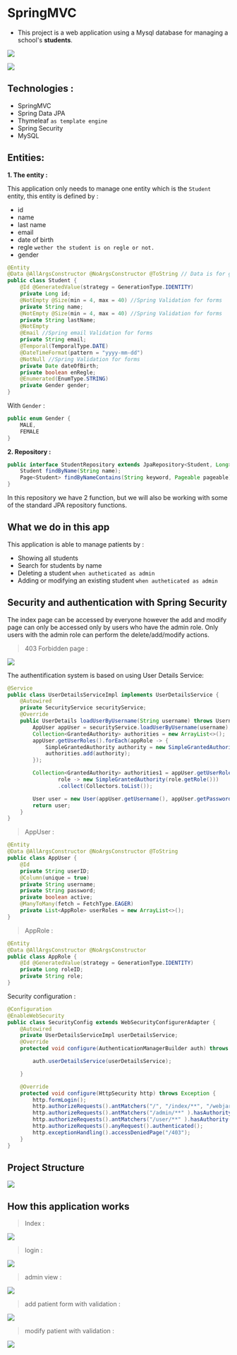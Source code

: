 # SpringMVC
- This project is a web application using a Mysql database for managing a school's **students**.

![](src/main/resources/static/images/readme-images/app_demo_1.gif)

![](src/main/resources/static/images/readme-images/app_demo_2.gif)

## Technologies :

- SpringMVC
- Spring Data JPA
- Thymeleaf `as template engine`
- Spring Security
- MySQL

## Entities:
**1. The entity :**

This application only needs to manage one entity which is the `Student` entity, this entity is defined by :
- id
- name
- last name
- email
- date of birth
- regle `wether the student is on regle or not.`
- gender

```Java
@Entity
@Data @AllArgsConstructor @NoArgsConstructor @ToString // Data is for getters and setters
public class Student {
    @Id @GeneratedValue(strategy = GenerationType.IDENTITY)
    private Long id;
    @NotEmpty @Size(min = 4, max = 40) //Spring Validation for forms
    private String name;
    @NotEmpty @Size(min = 4, max = 40) //Spring Validation for forms
    private String lastName;
    @NotEmpty
    @Email //Spring email Validation for forms
    private String email;
    @Temporal(TemporalType.DATE)
    @DateTimeFormat(pattern = "yyyy-mm-dd")
    @NotNull //Spring Validation for forms
    private Date dateOfBirth;
    private boolean enRegle;
    @Enumerated(EnumType.STRING)
    private Gender gender;
}
```
With `Gender` :
```Java
public enum Gender {
    MALE,
    FEMALE
}

```

**2. Repository :**

```Java
public interface StudentRepository extends JpaRepository<Student, Long> {
    Student findByName(String name);
    Page<Student> findByNameContains(String keyword, Pageable pageable);
}
```
In this repository we have 2 function, but we will also be working with some of the standard JPA repository functions.

## What we do in this app

This application is able to manage patients by :

- Showing all students
- Search for students by name
- Deleting a student `when autheticated as admin`
- Adding or modifying an existing student `when autheticated as admin`

## Security and authentication with Spring Security

The index page can be accessed by everyone however the add and modify page can only be accessed only by users who have the admin role.
Only users with the admin role can perform the delete/add/modify actions.

>403 Forbidden page :

![](src/main/resources/static/images/readme-images/403.png)

The authentification system is based on using User Details Service:

```Java
@Service
public class UserDetailsServiceImpl implements UserDetailsService {
    @Autowired
    private SecurityService securityService;
    @Override
    public UserDetails loadUserByUsername(String username) throws UsernameNotFoundException {
        AppUser appUser = securityService.loadUserByUsername(username);
        Collection<GrantedAuthority> authorities = new ArrayList<>();
        appUser.getUserRoles().forEach(appRole -> {
            SimpleGrantedAuthority authority = new SimpleGrantedAuthority(appRole.getRole());
            authorities.add(authority);
        });

        Collection<GrantedAuthority> authorities1 = appUser.getUserRoles().stream().map(
                role -> new SimpleGrantedAuthority(role.getRole()))
                .collect(Collectors.toList());

        User user = new User(appUser.getUsername(), appUser.getPassword(), authorities);
        return user;
    }
}
```
>AppUser :
```Java
@Entity
@Data @AllArgsConstructor @NoArgsConstructor @ToString
public class AppUser {
    @Id
    private String userID;
    @Column(unique = true)
    private String username;
    private String password;
    private boolean active;
    @ManyToMany(fetch = FetchType.EAGER)
    private List<AppRole> userRoles = new ArrayList<>();
}
```
>AppRole :
```Java
@Entity
@Data @AllArgsConstructor @NoArgsConstructor
public class AppRole {
    @Id @GeneratedValue(strategy = GenerationType.IDENTITY)
    private Long roleID;
    private String role;
}
```
Security configuration :
```JAVA
@Configuration
@EnableWebSecurity
public class SecurityConfig extends WebSecurityConfigurerAdapter {
    @Autowired
    private UserDetailsServiceImpl userDetailsService;
    @Override
    protected void configure(AuthenticationManagerBuilder auth) throws Exception {

        auth.userDetailsService(userDetailsService);

    }

    @Override
    protected void configure(HttpSecurity http) throws Exception {
        http.formLogin();
        http.authorizeRequests().antMatchers("/", "/index/**", "/webjars/**", "/resources/**", "/static/**", "/images/**" ).permitAll();
        http.authorizeRequests().antMatchers("/admin/**" ).hasAuthority("ADMIN");
        http.authorizeRequests().antMatchers("/user/**" ).hasAuthority("USER");
        http.authorizeRequests().anyRequest().authenticated();
        http.exceptionHandling().accessDeniedPage("/403");
    }
}
```
## Project Structure
![](src/main/resources/static/images/readme-images/project_structure.png)

## How this application works

>Index :

![](src/main/resources/static/images/readme-images/index.png)
>login :

![](src/main/resources/static/images/readme-images/login.png)
>admin view :

![](src/main/resources/static/images/readme-images/admin_view.png)
>add patient form with validation :

![](src/main/resources/static/images/readme-images/add_student.png)

>modify patient with validation :

![](src/main/resources/static/images/readme-images/edit_student.png)
